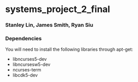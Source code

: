 # systems_project_2_final
### Stanley Lin, James Smith, Ryan Siu

### Dependencies
You will need to install the following libraries through apt-get:

* libncurses5-dev
* libncursesw5-dev
* ncurses-term
* libcdk5-dev
